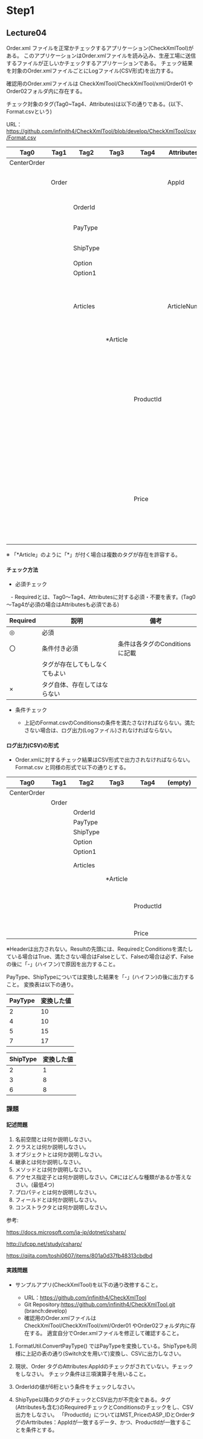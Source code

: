 # Step1

## Lecture04
Order.xml ファイルを正常かチェックするアプリケーション(CheckXmlTool)がある。
このアプリケーションはOrder.xmlファイルを読み込み、生産工場に送信するファイルが正しいかチェックするアプリケーションである。
チェック結果を対象のOrder.xmlファイルごとにLogファイル(CSV形式)を出力する。

確認用のOrder.xmlファイルは CheckXmlTool/CheckXmlTool/xml/Order01 やOrder02フォルダ内に存在する。

チェック対象のタグ(Tag0~Tag4、Attributes)は以下の通りである。(以下、Format.csvという)

URL：https://github.com/infinith4/CheckXmlTool/blob/develop/CheckXmlTool/csv/Format.csv

|Tag0       |Tag1 |Tag2    |Tag3    |Tag4     |Attributes|Required|Conditions                                                      |
|-----------|-----|--------|--------|---------|----------|--------|----------------------------------------------------------------|
|CenterOrder|     |        |        |         |          |◎       |                                                                |
|           |Order|        |        |         |AppId     |◎       |AttributesのAppIdは0001 or 0002とする                                |
|           |     |OrderId |        |         |          |◎       |OrderIdは6桁とする                                                   |
|           |     |PayType |        |         |          |◎       |「2、4、5、7」のみとする                                                  |
|           |     |ShipType|        |         |          |◎       |「2、3、6」のみとする                                                    |
|           |     |Option  |        |         |          |        |                                                                |
|           |     |Option1 |        |         |          |×       |                                                                |
|           |     |Articles|        |         |ArticleNum|◎       |ArticleNumがArticles内のArticleTagの数と等しいこと。ArticleNumは1以上とする。                         |
|           |     |        |\*Article|         |          |◎       |                                                               |
|           |     |        |        |ProductId|          |〇       |Articleタグが存在する場合は、当該のタグが存在しなければならない。MST_PriceのASP_IDとOrderタグのAttributes:AppIdに一致するデータのProductIdであること|
|           |     |        |        |Price    |          |〇       | Articleタグが存在する場合は、当該のタグが存在しなければならない。また、Priceタグ内に値が存在しなければならない。                                                               |


※ 「\*Article」のように「\*」が付く場合は複数のタグが存在を許容する。


#### チェック方法

- 必須チェック

    - Requiredとは、Tag0～Tag4、Attributesに対する必須・不要を表す。(Tag0～Tag4が必須の場合はAttributesも必須である)

| Required | 説明 | 備考 |
| ---- | ---- | ---- |
| ◎ | 必須 | |
| 〇 | 条件付き必須 | 条件は各タグのConditionsに記載 |
|  | タグが存在してもしなくてもよい | |
| × | タグ自体、存在してはならない | |

- 条件チェック

    - 上記のFormat.csvのConditionsの条件を満たさなければならない。満たさない場合は、ログ出力(Logファイル)されなければならない。

#### ログ出力(CSV)の形式

- Order.xmlに対するチェック結果はCSV形式で出力されなければならない。
Format.csv と同様の形式で以下の通りとする。


|Tag0|Tag1|Tag2|Tag3|Tag4|(empty)|Result                    |
|-----------|------|---------|---------|----------|---------|--------------------------|
|CenterOrder|      |         |         |          |         |True                      |
|           |Order |         |         |          |         |True                      |
|           |      |OrderId  |         |          |         |False                     |
|           |      |PayType  |         |          |         |True-10                   |
|           |      |ShipType |         |          |         |True                      |
|           |      |Option   |         |          |         |True                      |
|           |      |Option1  |         |          |         |True                      |
|           |      |Articles |         |          |         |True                      |
|           |      |         |\*Article  |          |         |True                      |
|           |      |         |         |ProductId |         |False-ProductIdのタグが存在しない|
|           |      |         |         |Price   |         |True                      |



※Headerは出力されない。Resultの先頭には、RequiredとConditionsを満たしている場合はTrue、満たさない場合はFalseとして、Falseの場合は必ず、Falseの後に「-」(ハイフン)で原因を出力すること。

PayType、ShipTypeについては変換した結果を「-」(ハイフン)の後に出力すること。
変換表は以下の通り。

| PayType | 変換した値 |
|----|----|
| 2 | 10 |
| 4 | 10 |
| 5 | 15 |
| 7 | 17 |

| ShipType | 変換した値 |
|----|----|
| 2 | 1 |
| 3 | 8 |
| 6 | 8 |


### 課題

#### 記述問題

1. 名前空間とは何か説明しなさい。
2. クラスとは何か説明しなさい。
3. オブジェクトとは何か説明しなさい。
4. 継承とは何か説明しなさい。
5. メソッドとは何か説明しなさい。
6. アクセス指定子とは何か説明しなさい。C#にはどんな種類があるか答えなさい。(最低4つ)
7. プロパティとは何か説明しなさい。
8. フィールドとは何か説明しなさい。
9. コンストラクタとは何か説明しなさい。

参考:

https://docs.microsoft.com/ja-jp/dotnet/csharp/

http://ufcpp.net/study/csharp/

https://qiita.com/toshi0607/items/801a0d37fb48313cbdbd

#### 実践問題
- サンプルアプリ(CheckXmlTool)を以下の通り改修すること。

  - URL：https://github.com/infinith4/CheckXmlTool
  - Git Repository:https://github.com/infinith4/CheckXmlTool.git (branch:develop)
  - 確認用のOrder.xmlファイルは CheckXmlTool/CheckXmlTool/xml/Order01 やOrder02フォルダ内に存在する。 適宜自分でOrder.xmlファイルを修正して確認すること。


1. FormatUtil.ConvertPayType() ではPayTypeを変換している。ShipTypeも同様に上記の表の通り(Switch文を用いて)変換し、CSVに出力しなさい。

2. 現状、Order タグのAttributes:AppIdのチェックがされていない。チェックをしなさい。
  チェック条件は三項演算子を用いること。

3. OrderIdの値が6桁という条件をチェックしなさい。

4. ShipType以降のタグのチェックとCSV出力が不完全である。タグ(Attributesも含む)のRequiredチェックとConditionsのチェックをし、CSV出力をしなさい。
「ProductId」についてはMST_PriceのASP_IDとOrderタグのArttributes：AppIdが一致するデータ、かつ、ProductIdが一致することを条件とする。
